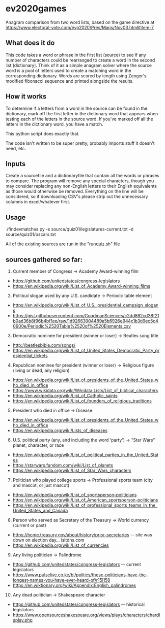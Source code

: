 # ev2020games
Anagram comparison from two word lists, based on the game directive at https://www.electoral-vote.com/evp2020/Pres/Maps/Nov03.html#item-7

## What does it do

This code takes a word or phrase in the first list (source) to see if any number of characters could be rearranged to create a word in the second list (dictionary).  Think of it as a simple anagram solver where the source word is a pool of letters used to create a matching word in the corresponding dictionary.  Words are scored by length using Zenger's modified fibonacci sequence and printed alongside the results.

## How it works

To determine if a letters from a word in the source can be found in the dictionary, mark off the first letter in the dictionary word that appears when testing each of the letters in the source word.  If you've marked off all the letters in the dictionary word, you have a match.

This python script does exactly that.

The code isn't written to be super pretty, probably imports stuff it doesn't need, etc.

## Inputs

Create a sourcefile and a dictionaryfile that contain all the words or phrases to compare.  The program will remove any special characters, though you may consider replacing any non-English letters to their English equivalents as those would otherwise be removed.  Everything on the line will be considered, so if downloading CSV's please strip out the unnecessary columns in excel/whatever first.

## Usage

./findevmatches.py -s source/quiz01/legislatures-current.txt -d source/quiz01/oscars.txt

All of the existing sources are run in the "runquiz.sh" file

## sources gathered so far:

1. Current member of Congress → Academy Award-winning film

* https://github.com/unitedstates/congress-legislators
* https://en.wikipedia.org/wiki/List_of_Academy_Award-winning_films

2. Political slogan used by any U.S. candidate → Periodic table element

* https://en.wikipedia.org/wiki/List_of_U.S._presidential_campaign_slogans
* https://gist.githubusercontent.com/GoodmanSciences/c2dd862cd38f21b0ad36b8f96b4bf1ee/raw/1d92663004489a5b6926e944c1b3d9ec5c40900e/Periodic%2520Table%2520of%2520Elements.csv

3. Democratic nominee for president (winner or loser) → Beatles song title

* http://beatlesbible.com/songs/
* https://en.wikipedia.org/wiki/List_of_United_States_Democratic_Party_presidential_tickets

4. Republican nominee for president (winner or loser) → Religious figure (living or dead, any religion)

* https://en.wikipedia.org/wiki/List_of_presidents_of_the_United_States_who_died_in_office
* https://www.wikidata.org/wiki/Wikidata:Lists/List_of_biblical_characters
* https://en.wikipedia.org/wiki/List_of_Catholic_saints
* https://en.wikipedia.org/wiki/List_of_founders_of_religious_traditions

5. President who died in office → Disease

* https://en.wikipedia.org/wiki/List_of_presidents_of_the_United_States_who_died_in_office
* https://en.wikipedia.org/wiki/Lists_of_diseases

6. U.S. political party (any, and including the word 'party') → "Star Wars" planet, character, or race

* https://en.wikipedia.org/wiki/List_of_political_parties_in_the_United_States
* https://starwars.fandom.com/wiki/List_of_planets
* https://en.wikipedia.org/wiki/List_of_Star_Wars_characters

7. Politician who played college sports → Professional sports team (city and mascot, or just mascot)

* https://en.wikipedia.org/wiki/List_of_sportsperson-politicians
* https://en.wikipedia.org/wiki/List_of_American_sportsperson-politicians
* https://en.wikipedia.org/wiki/List_of_professional_sports_teams_in_the_United_States_and_Canada

8. Person who served as Secretary of the Treasury → World currency (current or past)

* https://home.treasury.gov/about/history/prior-secretaries -- site was down on election day... isitdns.com
* https://en.wikipedia.org/wiki/List_of_currencies

9. Any living politician → Palindrome

* https://github.com/unitedstates/congress-legislators -- current legislators
* https://www.pulselive.co.ke/bi/politics/these-politicians-have-the-longest-names-you-have-ever-heard-of/r15l158
* https://en.wiktionary.org/wiki/Appendix:English_palindromes

10. Any dead politician → Shakespeare character

* https://github.com/unitedstates/congress-legislators -- historical legislators
* https://www.opensourceshakespeare.org/views/plays/characters/chardisplay.php
